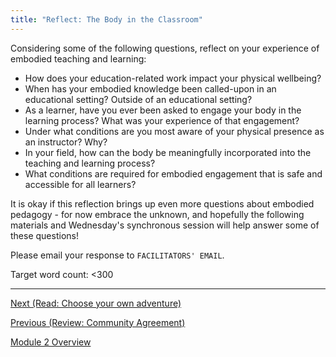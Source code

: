 ```yaml
---
title: "Reflect: The Body in the Classroom"
---
```


Considering some of the following questions, reflect on your
experience of embodied teaching and learning:

- How does your education-related work impact your physical wellbeing?
- When has your embodied knowledge been called-upon in an educational
  setting? Outside of an educational setting?
- As a learner, have you ever been asked to engage your body in the
  learning process? What was your experience of that engagement?
- Under what conditions are you most aware of your physical presence
  as an instructor? Why?
- In your field, how can the body be meaningfully incorporated into
  the teaching and learning process?
- What conditions are required for embodied engagement that is safe
  and accessible for all learners?

It is okay if this reflection brings up even more questions about
embodied pedagogy - for now embrace the unknown, and hopefully the
following materials and Wednesday's synchronous session will help
answer some of these questions!

Please email your response to `FACILITATORS' EMAIL`.

Target word count: <300

--------

[Next (Read: Choose your own adventure)](./choose-adventure.md)

[Previous (Review: Community Agreement)](./community-agreement-2.md)

[Module 2 Overview](./module2.md)
